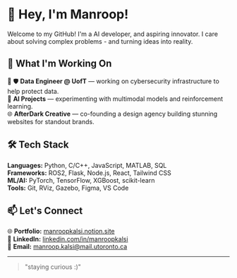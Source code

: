 # 👋 Hey, I'm Manroop!

Welcome to my GitHub! I'm a  AI developer, and aspiring innovator. I care about solving complex problems - and turning ideas into reality.

## 🔭 What I'm Working On
🤖 🛡️ **Data Engineer @ UofT** — working on cybersecurity infrastructure to help protect data.  
🧠 **AI Projects** — experimenting with multimodal models and reinforcement learning.  
🌐 **AfterDark Creative** — co-founding a design agency building stunning websites for standout brands.

## 🛠️ Tech Stack
**Languages:** Python, C/C++, JavaScript, MATLAB, SQL  
**Frameworks:** ROS2, Flask, Node.js, React, Tailwind CSS  
**ML/AI:** PyTorch, TensorFlow, XGBoost, scikit-learn  
**Tools:** Git, RViz, Gazebo, Figma, VS Code  

## 📫 Let's Connect
🌐 **Portfolio:** [manroopkalsi.notion.site](https://manroopkalsi.notion.site/msf)  
💼 **LinkedIn:** [linkedin.com/in/manroopkalsi](https://www.linkedin.com/in/manroop-kalsi/)  
📧 **Email:** manroop.kalsi@mail.utoronto.ca  

---

> "staying curious :)"
